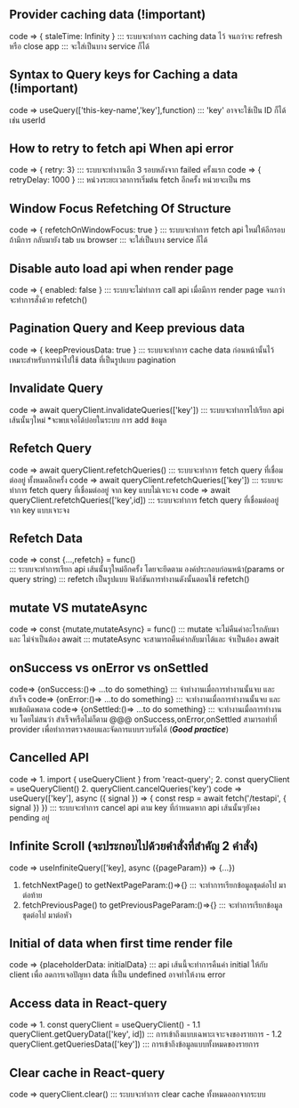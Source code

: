## Provider caching data (!important)
code => { staleTime: Infinity }
::: ระบบจะทำการ caching data ไว้ จนกว่าจะ refresh หรือ close app
::: จะใส่เป็นบาง service ก็ได้

## Syntax to Query keys for Caching a data (!important)
code => useQuery(['this-key-name','key'],function)
::: 'key' อาจจะใช้เป็น ID ก็ได้ เช่น userId
## How to retry to fetch api When api error
code => { retry: 3} 
::: ระบบจะทำงานอีก 3 รอบหลังจาก failed ครั้งแรก
code => { retryDelay: 1000 } 
::: หน่วงระยะเวลาการเริ่มต้น fetch อีกครั้ง  หน่วยจะเป็น ms

## Window Focus Refetching Of Structure
code => { refetchOnWindowFocus: true }
::: ระบบจะทำการ fetch api ใหม่ให้อีกรอบถ้ามีการ กลับมายัง tab บน browser
::: จะใส่เป็นบาง service ก็ได้

## Disable auto load api when render page
code => { enabled: false }
::: ระบบจะไม่ทำการ call api เมื่อมีการ render page จนกว่าจะทำการสั่งด้วย  refetch()

## Pagination Query and Keep previous data
code => { keepPreviousData: true }
::: ระบบจะทำการ cache data ก่อนหน้านั้นไว้ เหมาะสำหรับการนำไปใช้ data ที่เป็นรูปแบบ pagination


## Invalidate Query
code =>  await queryClient.invalidateQueries(['key']) 
::: ระบบจะทำการไปเรียก api เส้นนั้นๆใหม่ *จะพบเจอได้บ่อยในระบบ การ add ข้อมูล 

## Refetch Query
code => await queryClient.refetchQueries()
::: ระบบจะทำการ fetch query ที่เชื่อมต่ออยู่ ทั้งหมดอีกครั้ง 
code => await queryClient.refetchQueries(['key'])
::: ระบบจะทำการ fetch query ที่เชื่อมต่ออยู่ จาก key แบบไม่เจาะจง
code => await queryClient.refetchQueries(['key',id])
::: ระบบจะทำการ fetch query ที่เชื่อมต่ออยู่ จาก key แบบเจาะจง 

## Refetch Data 
code => const {...,refetch} = func()  
::: ระบบจะทำการเรียก api เส้นนั้นๆใหม่อีกครั้ง โดยจะยึดตาม องค์ประกอบก่อนหน้า(params or query string)
::: refetch เป็นรูปแบบ ฟังก์ชันการทำงานดังนั้นตอนใช้ refetch()

## mutate VS mutateAsync
code => const {mutate,mutateAsync} = func()
::: mutate จะไม่คืนค่าอะไรกลับมา และ ไม่จำเป็นต้อง await
::: mutateAsync จะสามารถคืนค่ากลับมาได้และ จำเป็นต้อง await



## onSuccess vs onError vs onSettled
code=> {onSuccess:()=> ...to do something}
::: จำทำงานเมื่อการทำงานนั้นจบ และ สำเร็จ
code=> {onError:()=> ...to do something}
::: จะทำงานเมื่อการทำงานนั้นจบ และ พบข้อผิดพลาด
code=> {onSettled:()=> ...to do something}
::: จะทำงานเมื่อการทำงานจบ โดยไม่สนว่า สำเร็จหรือไม่ก็ตาม
@@@ onSuccess,onError,onSettled สามารถทำที่ provider เพื่อทำการตรวจสอบและจัดการแบบรวบรัดได้ (***Good practice***)


## Cancelled API 
code =>  1. import { useQueryClient } from 'react-query';
         2. const queryClient = useQueryClient()
         2. queryClient.cancelQueries('key')
code => useQuery(['key'], async ({ signal }) => { 
    const resp = await fetch('/testapi', { signal })
 })
::: ระบบจะทำการ cancel api ตาม key ที่กำหนดหาก api เส้นนั้นๆยังคง pending อยู่




## Infinite Scroll (จะประกอบไปด้วยคำสั่งที่สำคัญ 2 คำสั่ง)
code => useInfiniteQuery(['key], async ({pageParam}) => {...})
1. fetchNextPage() to getNextPageParam:()=>{}
::: จะทำการเรียกข้อมูลชุดต่อไป มาต่อท้าย
2. fetchPreviousPage() to getPreviousPageParam:()=>{}
::: จะทำการเรียกข้อมูลชุดต่อไป มาต่อหัว



## Initial of data when first time render file
code => {placeholderData: initialData}
::: api เส้นนี้จะทำการคืนค่า initial ให้กับ client เพื่อ ลดการเจอปัญหา data ที่เป็น undefined อาจทำให้งาน error


## Access data in React-query
code => 1. const queryClient = useQueryClient()
        - 1.1 queryClient.getQueryData(['key', id]) ::: การเข้าถึงแบบเฉพาะเจาะจงของรายการ
        - 1.2 queryClient.getQueriesData(['key']) ::: การเข้าถึงข้อมูลแบบทั้งหมดของรายการ


## Clear cache in React-query
code => queryClient.clear()
::: ระบบจะทำการ clear cache ทั้งหมดออกจากระบบ